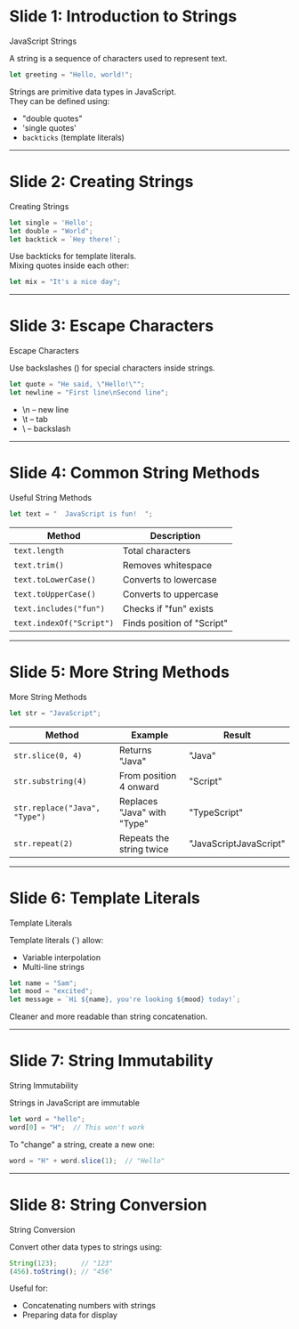 
# Slide 1: Introduction to Strings

JavaScript Strings

A string is a sequence of characters used to represent text.

```javascript
let greeting = "Hello, world!";
```

Strings are primitive data types in JavaScript.  
They can be defined using:

- "double quotes"  
- 'single quotes'  
- `backticks` (template literals)

---

# Slide 2: Creating Strings

Creating Strings

```javascript
let single = 'Hello';
let double = "World";
let backtick = `Hey there!`;
```

Use backticks for template literals.  
Mixing quotes inside each other:

```javascript
let mix = "It's a nice day";
```

---

# Slide 3: Escape Characters

Escape Characters

Use backslashes (\) for special characters inside strings.

```javascript
let quote = "He said, \"Hello!\"";
let newline = "First line\nSecond line";
```

- \n – new line  
- \t – tab  
- \\ – backslash

---

# Slide 4: Common String Methods

Useful String Methods

```javascript
let text = "  JavaScript is fun!  ";
```

| Method                   | Description                |
| ------------------------ | -------------------------- |
| `text.length`            | Total characters           |
| `text.trim()`            | Removes whitespace         |
| `text.toLowerCase()`     | Converts to lowercase      |
| `text.toUpperCase()`     | Converts to uppercase      |
| `text.includes("fun")`   | Checks if "fun" exists     |
| `text.indexOf("Script")` | Finds position of "Script" |

---

# Slide 5: More String Methods

More String Methods

```javascript
let str = "JavaScript";
```

| Method                        | Example                     | Result                   |
| ----------------------------- | --------------------------- | ------------------------ |
| `str.slice(0, 4)`             | Returns "Java"              | "Java"                   |
| `str.substring(4)`            | From position 4 onward      | "Script"                 |
| `str.replace("Java", "Type")` | Replaces "Java" with "Type" | "TypeScript"             |
| `str.repeat(2)`               | Repeats the string twice    | "JavaScriptJavaScript"   |

---

# Slide 6: Template Literals

Template Literals

Template literals (`) allow:

- Variable interpolation  
- Multi-line strings

```javascript
let name = "Sam";
let mood = "excited";
let message = `Hi ${name}, you're looking ${mood} today!`;
```

Cleaner and more readable than string concatenation.

---

# Slide 7: String Immutability

String Immutability

Strings in JavaScript are immutable

```javascript
let word = "hello";
word[0] = "H";  // This won't work
```

To "change" a string, create a new one:

```javascript
word = "H" + word.slice(1);  // "Hello"
```

---

# Slide 8: String Conversion

String Conversion

Convert other data types to strings using:

```javascript
String(123);      // "123"
(456).toString(); // "456"
```

Useful for:

- Concatenating numbers with strings  
- Preparing data for display
